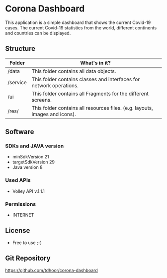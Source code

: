 # Corona Dashboard

This application is a simple dashboard that shows the current Covid-19 cases. The current Covid-19 statistics from the world, different continents and countries can be displayed.

## Structure

| Folder   | What's in it?                                                               |
| -------- | --------------------------------------------------------------------------- |
| /data    | This folder contains all data objects.                                      |
| /service | This folder contains classes and interfaces for network operations.         |
| /ui      | This folder contains all Fragments for the different screens.               |
| /res/    | This folder contains all resources files. (e.g. layouts, images and icons). |

## Software

### SDKs and JAVA version

- minSdkVersion 21
- targetSdkVersion 29
- Java version 8

### Used APIs

- Volley API v.1.1.1

### Permissions

- INTERNET

## License

- Free to use ;-)

## Git Repository

<https://github.com/tdhoor/corona-dashboard>
